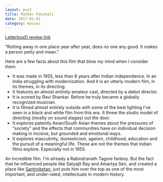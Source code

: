 ```yaml
---
layout: post
title: Pather Panchali
date: 2017-01-01
category: movies
---
```

 
[LetterboxD review link](https://letterboxd.com/samarthbhaskar/film/pather-panchali/)

"Rotting away in one place year after year, does no one any good. It makes a person petty and mean."

Here are a few facts about this film that blow my mind when I consider them.

- It was made in 1955, less than 8 years after Indian independence. In an India struggling with modernization. And it is an utterly modern film, in its themes, in its directing.
- It features an almost entirely amateur cast, directed by a debut director.
- It is scored by Ravi Shankar. Before he truly became a globally recognized musician.
- It is filmed almost entirely outside with some of the best lighting I've seen in a black and white film from this era. It threw the studio model of directing (mostly on sound stages) out the door.
- It explores patently Asian/South Asian themes about the pressures of "society" and the effects that communities have on individual decision making in incisive, but grounded and emotional ways. 
- It explores masculinity, domesticism, ageism, childhood, education and the pursuit of a meaningful life. These are not the themes that Indian films explore. Especially not in 1955. 

An incredible film. I'm already a Rabindranath Tagore fanboy. But the fact that he influenced people like Satyajit Ray and Amartya Sen, and created a place like <a href="https://en.wikipedia.org/wiki/Santiniketan">Santiniketan</a>, just puts him over the top as one of the most important, and under-rated, intellectuals in modern history.

